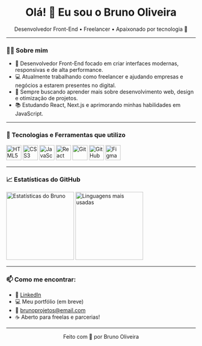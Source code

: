 <h1 align="center">Olá! 👋 Eu sou o Bruno Oliveira</h1>

<p align="center">
Desenvolvedor Front-End • Freelancer • Apaixonado por tecnologia 🚀
</p>

---

### 👨‍💻 Sobre mim

- 🌟 Desenvolvedor Front-End focado em criar interfaces modernas, responsivas e de alta performance.
- 💻 Atualmente trabalhando como freelancer e ajudando empresas e negócios a estarem presentes no digital.
- 🎯 Sempre buscando aprender mais sobre desenvolvimento web, design e otimização de projetos.
- 📚 Estudando React, Next.js e aprimorando minhas habilidades em JavaScript.

---

### 🚀 Tecnologias e Ferramentas que utilizo

<div align="left">
  <img src="https://cdn.jsdelivr.net/gh/devicons/devicon/icons/html5/html5-original.svg" height="40" alt="HTML5"/>
  <img src="https://cdn.jsdelivr.net/gh/devicons/devicon/icons/css3/css3-original.svg" height="40" alt="CSS3"/>
  <img src="https://cdn.jsdelivr.net/gh/devicons/devicon/icons/javascript/javascript-original.svg" height="40" alt="JavaScript"/>
  <img src="https://cdn.jsdelivr.net/gh/devicons/devicon/icons/react/react-original.svg" height="40" alt="React"/>
  <img src="https://cdn.jsdelivr.net/gh/devicons/devicon/icons/git/git-original.svg" height="40" alt="Git"/>
  <img src="https://cdn.jsdelivr.net/gh/devicons/devicon/icons/github/github-original.svg" height="40" alt="GitHub"/>
  <img src="https://cdn.jsdelivr.net/gh/devicons/devicon/icons/figma/figma-original.svg" height="40" alt="Figma"/>
</div>

---

### 📈 Estatísticas do GitHub

<p align="left">
  <img height="180em" src="https://github-readme-stats.vercel.app/api?username=Albuquerque-git&show_icons=true&theme=tokyonight" alt="Estatísticas do Bruno"/>
  <img height="180em" src="https://github-readme-stats.vercel.app/api/top-langs/?username=Albuquerque-git&layout=compact&theme=tokyonight" alt="Linguagens mais usadas"/>
</p>

---

### 📫 Como me encontrar:

- 💼 [LinkedIn](https://www.linkedin.com/in/seulinkedin)  
- 💻 Meu portfólio (em breve)  
- 📧 brunoprojetos@email.com  
- ☕ Aberto para freelas e parcerias!

---

<p align="center">
Feito com 💙 por Bruno Oliveira
</p>
